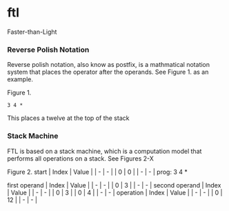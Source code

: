 # ftl
Faster-than-Light

### Reverse Polish Notation
Reverse polish notation, also know as postfix, is a mathmatical notation system that places the operator after the operands. See Figure 1. as an example.

Figure 1.
```
3 4 *
```
This places a twelve at the top of the stack

### Stack Machine
FTL is based on a stack machine, which is a computation model that performs all operations on a stack. See Figures 2-X

Figure 2.
start
| Index | Value |
| - | - |
| 0 | 0 |
| - | - |
prog: 3 4 *

first operand
| Index | Value |
| - | - |
| 0 | 3 |
| - | - |
second operand
| Index | Value |
| - | - |
| 0 | 3 |
| 0 | 4 |
| - | - |
operation
| Index | Value |
| - | - |
| 0 | 12 |
| - | - |
